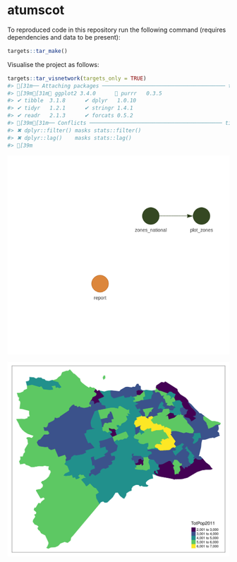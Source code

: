 
<!-- README.md is generated from README.Rmd. Please edit that file -->

# atumscot

<!-- badges: start -->
<!-- badges: end -->

To reproduced code in this repository run the following command
(requires dependencies and data to be present):

``` r
targets::tar_make()
```

Visualise the project as follows:

``` r
targets::tar_visnetwork(targets_only = TRUE)
#> [31m── Attaching packages ─────────────────────────────────────── tidyverse 1.3.1 ──
#> [39m[31m✔ ggplot2 3.4.0      ✔ purrr   0.3.5 
#> ✔ tibble  3.1.8      ✔ dplyr   1.0.10
#> ✔ tidyr   1.2.1      ✔ stringr 1.4.1 
#> ✔ readr   2.1.3      ✔ forcats 0.5.2 
#> [39m[31m── Conflicts ────────────────────────────────────────── tidyverse_conflicts() ──
#> ✖ dplyr::filter() masks stats::filter()
#> ✖ dplyr::lag()    masks stats::lag()
#> [39m
```

![](README_files/figure-gfm/visnet-1.png)<!-- -->

![](figures/test-plot.png)<!-- -->
